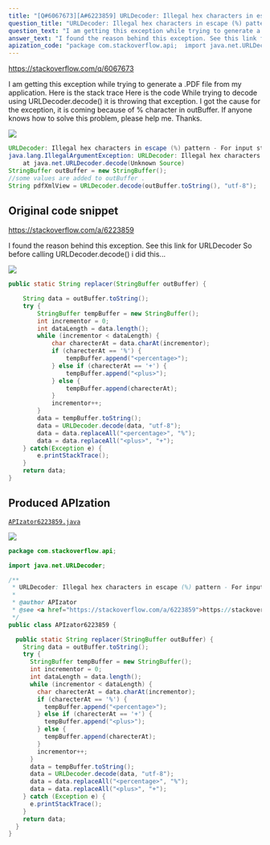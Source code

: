 ```yaml
---
title: "[Q#6067673][A#6223859] URLDecoder: Illegal hex characters in escape (%) pattern - For input string: \"</\""
question_title: "URLDecoder: Illegal hex characters in escape (%) pattern - For input string: \"</\""
question_text: "I am getting this exception while trying to generate a .PDF file from my application. Here is the stack trace Here is the code While trying to decode using URLDecoder.decode() it is throwing that exception. I got the cause for the exception, it is coming because of % character in outBuffer. If anyone knows how to solve this problem, please help me. Thanks."
answer_text: "I found the reason behind this exception. See this link for URLDecoder So before calling URLDecoder.decode() i did this..."
apization_code: "package com.stackoverflow.api;  import java.net.URLDecoder;  /**  * URLDecoder: Illegal hex characters in escape (%) pattern - For input string: \"</\"  *  * @author APIzator  * @see <a href=\"https://stackoverflow.com/a/6223859\">https://stackoverflow.com/a/6223859</a>  */ public class APIzator6223859 {    public static String replacer(StringBuffer outBuffer) {     String data = outBuffer.toString();     try {       StringBuffer tempBuffer = new StringBuffer();       int incrementor = 0;       int dataLength = data.length();       while (incrementor < dataLength) {         char charecterAt = data.charAt(incrementor);         if (charecterAt == '%') {           tempBuffer.append(\"<percentage>\");         } else if (charecterAt == '+') {           tempBuffer.append(\"<plus>\");         } else {           tempBuffer.append(charecterAt);         }         incrementor++;       }       data = tempBuffer.toString();       data = URLDecoder.decode(data, \"utf-8\");       data = data.replaceAll(\"<percentage>\", \"%\");       data = data.replaceAll(\"<plus>\", \"+\");     } catch (Exception e) {       e.printStackTrace();     }     return data;   } }"
---
```


https://stackoverflow.com/q/6067673

I am getting this exception while trying to generate a .PDF file from my application.
Here is the stack trace
Here is the code
While trying to decode using URLDecoder.decode() it is throwing that exception. I got the cause for the exception, it is coming because of % character in outBuffer.
If anyone knows how to solve this problem, please help me.
Thanks.


<div class="code-logo"><img src="/stackoverflow.png" /></div>

```java
URLDecoder: Illegal hex characters in escape (%) pattern - For input string:....
java.lang.IllegalArgumentException: URLDecoder: Illegal hex characters in escape (%) pattern - For input string: "</"
    at java.net.URLDecoder.decode(Unknown Source)
StringBuffer outBuffer = new StringBuffer();
//some values are added to outBuffer .
String pdfXmlView = URLDecoder.decode(outBuffer.toString(), "utf-8");
```


## Original code snippet

https://stackoverflow.com/a/6223859

I found the reason behind this exception. See this link for URLDecoder
So before calling URLDecoder.decode() i did this...

<div class="code-logo"><img src="/stackoverflow.png" /></div>

```java
public static String replacer(StringBuffer outBuffer) {

    String data = outBuffer.toString();
    try {
        StringBuffer tempBuffer = new StringBuffer();
        int incrementor = 0;
        int dataLength = data.length();
        while (incrementor < dataLength) {
            char charecterAt = data.charAt(incrementor);
            if (charecterAt == '%') {
                tempBuffer.append("<percentage>");
            } else if (charecterAt == '+') {
                tempBuffer.append("<plus>");
            } else {
                tempBuffer.append(charecterAt);
            }
            incrementor++;
        }
        data = tempBuffer.toString();
        data = URLDecoder.decode(data, "utf-8");
        data = data.replaceAll("<percentage>", "%");
        data = data.replaceAll("<plus>", "+");
    } catch(Exception e) {
        e.printStackTrace();
    }
    return data;
}
```

## Produced APIzation

[`APIzator6223859.java`](https://github.com/blind-papers/apization-temp-data/raw/main/search/APIzator6223859.java)

<div class="code-logo"><img src="/apizator.png" /></div>

```java
package com.stackoverflow.api;

import java.net.URLDecoder;

/**
 * URLDecoder: Illegal hex characters in escape (%) pattern - For input string: "</"
 *
 * @author APIzator
 * @see <a href="https://stackoverflow.com/a/6223859">https://stackoverflow.com/a/6223859</a>
 */
public class APIzator6223859 {

  public static String replacer(StringBuffer outBuffer) {
    String data = outBuffer.toString();
    try {
      StringBuffer tempBuffer = new StringBuffer();
      int incrementor = 0;
      int dataLength = data.length();
      while (incrementor < dataLength) {
        char charecterAt = data.charAt(incrementor);
        if (charecterAt == '%') {
          tempBuffer.append("<percentage>");
        } else if (charecterAt == '+') {
          tempBuffer.append("<plus>");
        } else {
          tempBuffer.append(charecterAt);
        }
        incrementor++;
      }
      data = tempBuffer.toString();
      data = URLDecoder.decode(data, "utf-8");
      data = data.replaceAll("<percentage>", "%");
      data = data.replaceAll("<plus>", "+");
    } catch (Exception e) {
      e.printStackTrace();
    }
    return data;
  }
}

```